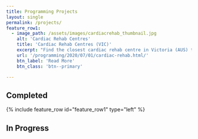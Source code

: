 ```yaml
---
title: Programming Projects
layout: single
permalink: /projects/
feature_row1:
  - image_path: /assets/images/cardiacrehab_thumbnail.jpg
    alt: 'Cardiac Rehab Centres'
    title: 'Cardiac Rehab Centres (VIC)'
    excerpt: "Find the closest cardiac rehab centre in Victoria (AUS) to your patient. <br> Click **[here](/cardiacrehab/)** to view the project."
    url: '/programming/2020/07/01/cardiac-rehab.html/'
    btn_label: 'Read More'
    btn_class: 'btn--primary'

---
```


## Completed

{% include feature_row id="feature_row1" type="left" %}


## In Progress